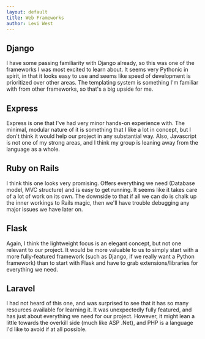 ```yaml
---
layout: default
title: Web Frameworks
author: Levi West
---
```


## Django
I have some passing familiarity with Django already, so this was one of the frameworks I was most excited to learn about. It seems very Pythonic in spirit, in that it looks easy to use and seems like speed of development is prioritized over other areas. The templating system is something I'm familiar with from other frameworks, so that's a big upside for me.

## Express
Express is one that I've had very minor hands-on experience with. The minimal, modular nature of it is something that I like a lot in concept, but I don't think it would help our project in any substantial way. Also, Javascript is not one of my strong areas, and I think my group is leaning away from the language as a whole.

## Ruby on Rails
I think this one looks very promising. Offers everything we need (Database model, MVC structure) and is easy to get running. It seems like it takes care of a lot of work on its own. The downside to that if all we can do is chalk up the inner workings to Rails magic, then we'll have trouble debugging any major issues we have later on.

## Flask
Again, I think the lightweight focus is an elegant concept, but not one relevant to our project. It would be more valuable to us to simply start with a more fully-featured framework (such as Django, if we really want a Python framework) than to start with Flask and have to grab extensions/libraries for everything we need.

## Laravel
I had not heard of this one, and was surprised to see that it has so many resources available for learning it. It was unexpectedly fully featured, and has just about everything we need for our project. However, it might lean a little towards the overkill side (much like ASP .Net), and PHP is a language I'd like to avoid if at all possible.
